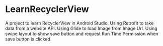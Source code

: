 # LearnRecyclerView
A project to learn RecyclerView in Android Studio.
Using Retrofit to take data from  a website API.
Using Glide to load Image from Image Url.
Using swipe layout to show save button and request Run Time Permission when save button is clicked.
